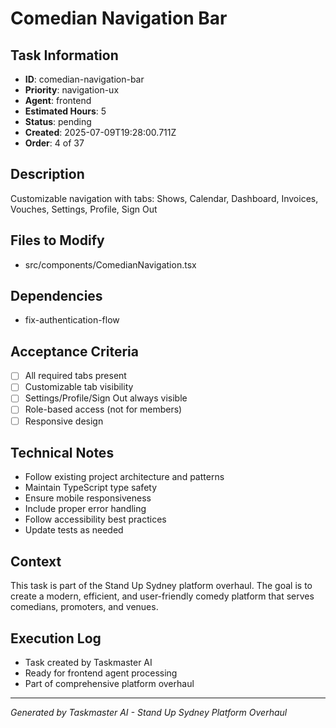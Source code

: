 # Comedian Navigation Bar

## Task Information
- **ID**: comedian-navigation-bar
- **Priority**: navigation-ux
- **Agent**: frontend
- **Estimated Hours**: 5
- **Status**: pending
- **Created**: 2025-07-09T19:28:00.711Z
- **Order**: 4 of 37

## Description
Customizable navigation with tabs: Shows, Calendar, Dashboard, Invoices, Vouches, Settings, Profile, Sign Out

## Files to Modify
- src/components/ComedianNavigation.tsx

## Dependencies
- fix-authentication-flow

## Acceptance Criteria
- [ ] All required tabs present
- [ ] Customizable tab visibility
- [ ] Settings/Profile/Sign Out always visible
- [ ] Role-based access (not for members)
- [ ] Responsive design

## Technical Notes
- Follow existing project architecture and patterns
- Maintain TypeScript type safety
- Ensure mobile responsiveness
- Include proper error handling
- Follow accessibility best practices
- Update tests as needed

## Context
This task is part of the Stand Up Sydney platform overhaul. The goal is to create a modern, efficient, and user-friendly comedy platform that serves comedians, promoters, and venues.

## Execution Log
- Task created by Taskmaster AI
- Ready for frontend agent processing
- Part of comprehensive platform overhaul

---
*Generated by Taskmaster AI - Stand Up Sydney Platform Overhaul*
